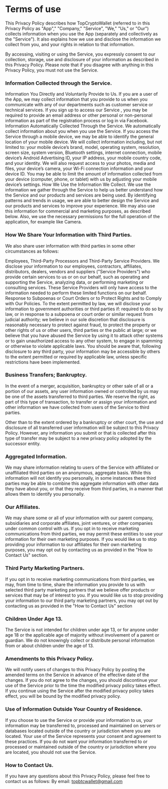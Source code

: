 # Terms of use

This Privacy Policy describes how TopCryptoWallet (referred to in this Privacy Policy as "App"," "Company," "Service", "We," "Us," or "Our") collects information when you use the App (separately and collectively as the "Service"). It also explains how we use and disclose the information we collect from you, and your rights in relation to that information.

By accessing, visiting or using the Service, you expressly consent to our collection, storage, use and disclosure of your information as described in this Privacy Policy. Please note that if you disagree with anything in this Privacy Policy, you must not use the Service.

### Information Collected through the Service.

Information You Directly and Voluntarily Provide to Us.
If you are a user of the App, we may collect information that you provide to us when you communicate with any of our departments such as customer service or technical services.
If you sign up to access our Service , you may be required to provide an email address or other personal or non-personal information as part of the registration process or log in via Facebook.
Information Automatically Collected Through the Service.
We automatically collect information about you when you use the Service.
If you access the Service through a mobile device, we may be able to identify the general location of your mobile device. We will collect information including, but not limited to: your mobile device’s brand, model, operating system, resolution, screen size, system version, Bluetooth settings, internet connection, mobile device’s Android Advertising ID, your IP address, your mobile country code, and your identity. We will also request access to your photos, media and files, your device’s camera, your Wi-Fi connection information and your device ID.
You may be able to limit the amount of information collected from your device (computer, phone, or tablet) with us by adjusting your mobile device’s settings.
How We Use the Information We Collect.
We use the information we gather through the Service to help us better understand how the Service and our products and services are being used. By identifying patterns and trends in usage, we are able to better design the Service and our products and services to improve your experience. We may also use this information for commercial and marketing purposes, as described below. Also, we use the necessary permissions for the full operation of the application, for example like Camera.

### How We Share Your Information with Third Parties.
We also share user information with third parties in some other circumstances as follows:

Employees, Third-Party Processors and Third-Party Service Providers.
We disclose your information to our employees, contractors, affiliates, distributors, dealers, vendors and suppliers ("Service Providers") who provide certain services to us or on our behalf, such as operating and supporting the Service, analyzing data, or performing marketing or consulting services. These Service Providers will only have access to the information needed to perform these limited functions on our behalf.
Response to Subpoenas or Court Orders or to Protect Rights and to Comply with Our Policies.
To the extent permitted by law, we will disclose your information to government authorities or third parties if:
required to do so by law, or in response to a subpoena or court order or similar request from judicial authority;
we believe in our sole discretion that disclosure is reasonably necessary to protect against fraud, to protect the property or other rights of us or other users, third parties or the public at large; or
we believe that you have abused the Service by using it to attack other systems or to gain unauthorized access to any other system, to engage in spamming or otherwise to violate applicable laws.
You should be aware that, following disclosure to any third party, your information may be accessible by others to the extent permitted or required by applicable law, unless specific restrictions have been implemented.

### Business Transfers; Bankruptcy.

In the event of a merger, acquisition, bankruptcy or other sale of all or a portion of our assets, any user information owned or controlled by us may be one of the assets transferred to third parties. We reserve the right, as part of this type of transaction, to transfer or assign your information and other information we have collected from users of the Service to third parties.

Other than to the extent ordered by a bankruptcy or other court, the use and disclosure of all transferred user information will be subject to this Privacy Policy. However, any information you submit or that is collected after this type of transfer may be subject to a new privacy policy adopted by the successor entity.

### Aggregated Information.

We may share information relating to users of the Service with affiliated or unaffiliated third parties on an anonymous, aggregate basis. While this information will not identify you personally, in some instances these third parties may be able to combine this aggregate information with other data they have about you, or that they receive from third parties, in a manner that allows them to identify you personally.

### Our Affiliates.

We may share some or all of your information with our parent company, subsidiaries and corporate affiliates, joint ventures, or other companies under common control with us. If you opt in to receive marketing communications from third parties, we may permit these entities to use your information for their own marketing purposes. If you would like us to stop providing your information to our affiliates for their own marketing purposes, you may opt out by contacting us as provided in the "How to Contact Us" section.

### Third Party Marketing Partners.

If you opt in to receive marketing communications from third parties, we may, from time to time, share the information you provide to us with selected third party marketing partners that we believe offer products or services that may be of interest to you. If you would like us to stop providing your information to our third party marketing partners, you may opt out by contacting us as provided in the "How to Contact Us" section

### Children Under Age 13.

The Service is not intended for children under age 13, or for anyone under age 18 or the applicable age of majority without involvement of a parent or guardian. We do not knowingly collect or distribute personal information from or about children under the age of 13.

### Amendments to this Privacy Policy.

We will notify users of changes to this Privacy Policy by posting the amended terms on the Service in advance of the effective date of the changes. If you do not agree to the changes, you should discontinue your use of the Service prior to the time the modified privacy policy takes effect. If you continue using the Service after the modified privacy policy takes effect, you will be bound by the modified privacy policy.

### Use of Information Outside Your Country of Residence.

If you choose to use the Service or provide your information to us, your information may be transferred to, processed and maintained on servers or databases located outside of the country or jurisdiction where you are located. Your use of the Service represents your consent and agreement to these practices. If you do not want your information transferred to or processed or maintained outside of the country or jurisdiction where you are located, you should not use the Service.

### How to Contact Us.

If you have any questions about this Privacy Policy, please feel free to contact us as follows: By email: topbtcwallet@gmail.com
